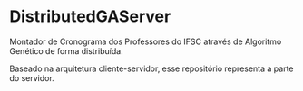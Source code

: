 # DistributedGAServer

Montador de Cronograma dos Professores do IFSC através de Algoritmo Genético de forma distribuída.

Baseado na arquitetura cliente-servidor, esse repositório representa a parte do servidor.
